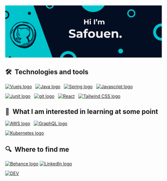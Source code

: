 


![alt text](https://github.com/safouene1/safouene1/blob/master/Assets/banner.jpg?raw=true)

## 🛠  Technologies and tools

<a name="learning-now"></a>

[<img src="https://img.shields.io/badge/Vue.js-35495E?style=for-the-badge&logo=vue.js&logoColor=4FC08D" alt="Vuejs logo" title="Vue" height="25" />][tech_tools_anchor]
&nbsp;
[<img src="https://img.shields.io/badge/Java-ED8B00?style=for-the-badge&logo=java&logoColor=white" alt="Java logo" title="Java" height="25" />][tech_tools_anchor]
&nbsp;
[<img src="https://img.shields.io/badge/Spring-6DB33F?style=for-the-badge&logo=spring&logoColor=white" alt="Spring logo" title="Spring" height="25" />][tech_tools_anchor]
&nbsp;
[<img src="https://img.shields.io/badge/JavaScript-F7DF1E?style=for-the-badge&logo=javascript&logoColor=black" alt="Javascript logo" title="Vue" height="25" />][tech_tools_anchor]
&nbsp;

[<img src="https://img.shields.io/badge/Junit-282C34?logo=Junit&logoColor=E34F26" alt="Junit logo" title="Junit" height="25" />][tech_tools_anchor]
&nbsp;
[<img src="https://img.shields.io/badge/git-282C34?logo=git&logoColor=F05032" alt="git logo" title="git" height="25" />][tech_tools_anchor]
&nbsp;
[<img src="https://img.shields.io/badge/React-20232A?style=for-the-badge&logo=react&logoColor=61DAFBC" alt="React" title="React" height="25" />][tech_tools_anchor]
&nbsp;
[<img src="https://img.shields.io/badge/Tailwind_CSS-38B2AC?style=for-the-badge&logo=tailwind-css&logoColor=white" alt="Tailwind CSS logo" title="Tailwind CSS" height="25" />][tech_tools_anchor]

<a name="learning-next"></a>



## 👾  What I am interested in learning at some point

[<img src="https://img.shields.io/badge/AWS-282C34?logo=nodejs&logoColor=02569B" alt="AWS logo" title="Node js" height="25" />][learning_next_anchor]
&nbsp;
[<img src="https://img.shields.io/badge/GraphQL-282C34?logo=graphql&logoColor=E10098" alt="GraphQL logo" title="GraphQL" height="25" />][learning_next_anchor]
&nbsp;

[<img src="https://img.shields.io/badge/Kubernetes-282C34?logo=Kubernetes&logoColor=38B2AC" alt="Kubernetes logo" title="Kubernetes" height="25" />][learning_next_anchor]

## 🔍  Where to find me

[<img src="https://img.shields.io/badge/Behance-282C34?logo=Behance&logoColor=0077B5" alt="Behance logo" title="Behance" height="25" />](https://www.behance.net/tsafouen)
[<img src="https://img.shields.io/badge/LinkedIn-0077B5?style=for-the-badge&logo=linkedin&logoColor=white" alt="LinkedIn logo" title="LinkedIn" height="25" />](https://www.linkedin.com/in/safouen-turki-9a528114a/)

[<img src="https://img.shields.io/badge/dev.to-0A0A0A?style=for-the-badge&logo=dev.to&logoColor=white" alt="DEV" title="DEV" height="25" />](https://dev.to/safouene1)


[tech_tools_anchor]: #bonjour--
[learning_now_anchor]: #learning-now
[learning_next_anchor]: #learning-next
